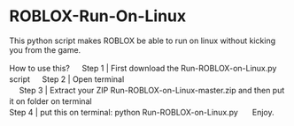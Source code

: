 # ROBLOX-Run-On-Linux
This python script makes ROBLOX be able to run on linux without kicking you from the game.

How to use this?
　
Step 1 | First download the Run-ROBLOX-on-Linux.py script
　
Step 2 | Open terminal                                      
　
Step 3 | Extract your ZIP Run-ROBLOX-on-Linux-master.zip and then put it on folder on terminal                                 󠀡󠀡 　  󠀡󠀡󠀡󠀡󠀡󠀡󠀡󠀡    
Step 4 󠀡󠀡󠀡󠀡󠀡󠀡| put this on terminal: python Run-ROBLOX-on-Linux.py
󠀡󠀡󠀡󠀡󠀡󠀡　
󠀡󠀡
Enjoy.
󠀡󠀡󠀡󠀡󠀡󠀡󠀡󠀡󠀡󠀡󠀡󠀡󠀡󠀡
